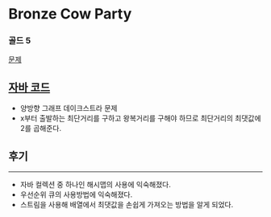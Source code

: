 # Bronze Cow Party 

### 골드 5
[문제](https://www.acmicpc.net/problem/6248)

[자바 코드](https://github.com/SeongUk52/java-coding-test/blob/26683deefadac9d33e59575c17f694f5dc056cfe/src/%EB%8D%B0%EC%9D%B4%ED%81%AC%EC%8A%A4%ED%8A%B8%EB%9D%BC/BJ6248/Main.java)
---

- 양방향 그래프 데이크스트라 문제
- x부터 출발하는 최단거리를 구하고 왕복거리를 구해야 하므로 최단거리의 최댓값에 2를 곱해준다.




## 후기

---

- 자바 컬렉션 중 하나인 해시맵의 사용에 익숙해졌다.
- 우선순위 큐의 사용방법에 익숙해졌다.
- 스트림을 사용해 배열에서 최댓값을 손쉽게 가져오는 방법을 알게 되었다.